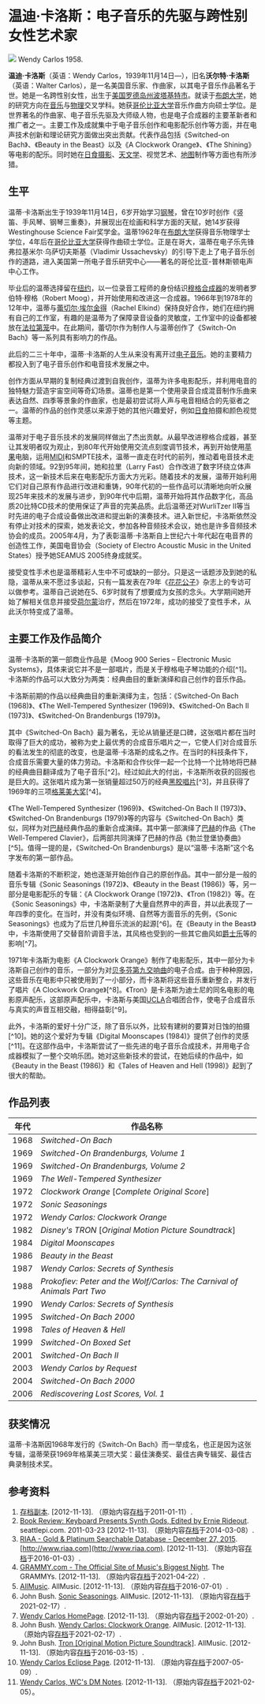 # 温迪·卡洛斯：电子音乐的先驱与跨性别女性艺术家

![](//upload.wikimedia.org/wikipedia/commons/thumb/9/97/Wendy_Carlos_HS_Project.jpeg/300px-Wendy_Carlos_HS_Project.jpeg)
Wendy Carlos 1958.

**温迪·卡洛斯**（英语：Wendy Carlos，1939年11月14日—），旧名**沃尔特·卡洛斯**（英语：Walter Carlos），是一名美国音乐家、作曲家，以其电子音乐作品著名于世。她是一名跨性别女性，出生于[美国](https://zh.wikipedia.org/wiki/%E7%BE%8E%E5%9B%BD "美国")[罗德岛州](https://zh.wikipedia.org/wiki/%E7%BD%97%E5%BE%B7%E5%B2%9B%E5%B7%9E "罗德岛州")[波塔基特市](https://w.index.php?title=%E6%B3%A2%E5%A1%94%E5%9F%BA%E7%89%B9%E5%B8%82&action=edit&redlink=1 "波塔基特市（页面不存在）")。就读于[布朗大学](https://zh.wikipedia.org/wiki/%E5%B8%83%E6%9C%97%E5%A4%A7%E5%AD%A6 "布朗大学")，她的研究方向在[音乐](https://zh.wikipedia.org/wiki/%E9%9F%B3%E4%B9%90 "音乐")与[物理](https://zh.wikipedia.org/wiki/%E7%89%A9%E7%90%86 "物理")交叉学科。她获[哥伦比亚大学](https://zh.wikipedia.org/wiki/%E5%93%A5%E4%BC%A6%E6%AF%94%E4%BA%9A%E5%A4%A7%E5%AD%A6 "哥伦比亚大学")音乐作曲方向硕士学位。是世界著名的作曲家、电子音乐先驱及大师级人物，也是电子合成器的主要革新者和推广者之一。主要工作及成就集中于电子音乐创作和电影配乐创作等方面，并在电声技术创新和理论研究方面做出突出贡献。代表作品包括《Switched-on Bach》、《Beauty in the Beast》以及《A Clockwork Orange》、《The Shining》等电影的配乐。同时她在[日食](https://zh.wikipedia.org/wiki/%E6%97%A5%E9%A3%9F "日食")[摄影](https://zh.wikipedia.org/wiki/%E6%91%84%E5%BD%B1 "摄影")、[天文学](https://zh.wikipedia.org/wiki/%E5%A4%A9%E6%96%87%E5%AD%A6 "天文学")、视觉艺术、[地图](https://zh.wikipedia.org/wiki/%E5%9C%B0%E5%9B%BE "地图")制作等方面也有所涉猎。

## 生平

温蒂·卡洛斯出生于1939年11月14日，6岁开始学习[钢琴](https://zh.wikipedia.org/wiki/%E9%92%A2%E7%90%B4 "钢琴")，曾在10岁时创作《竖笛、手风琴、钢琴三重奏》，并展现出在绘画和科学方面的天赋，她14岁获得Westinghouse Science Fair奖学金。温蒂1962年在[布朗大学](https://zh.wikipedia.org/wiki/%E5%B8%83%E6%9C%97%E5%A4%A7%E5%AD%A6 "布朗大学")获得音乐物理学士学位，4年后在[哥伦比亚大学](https://zh.wikipedia.org/wiki/%E5%93%A5%E4%BC%A6%E6%AF%94%E4%BA%9A%E5%A4%A7%E5%AD%A6 "哥伦比亚大学")获得作曲硕士学位。正是在哥大，温蒂在电子乐先锋弗拉基米尔·乌萨切夫斯基（Vladimir Ussachevsky）的引导下走上了电子音乐创作的道路，进入美国第一所电子音乐研究中心——著名的哥伦比亚-普林斯顿电声中心工作。

毕业后的温蒂选择留在[纽约](https://zh.wikipedia.org/wiki/%E7%BA%BD%E7%BA%A6 "纽约")，以一位录音工程师的身份结识[穆格合成器](https://wikipedia.org/wiki/%E7%A9%86%E6%A0%BC%E5%90%88%E6%88%90%E5%99%A8)的发明者罗伯特·穆格（Robert Moog），并开始使用和改进这一合成器。1966年到1978年的12年中，温蒂与[蕾切尔·埃尔金得](https://wikipedia.org/wiki/%E8%95%BE%E5%88%87%E5%B0%94%C2%B7%E5%9F%83%E5%B0%94%E9%87%91%E5%BE%97)（Rachel Elkind）保持良好合作，她们在纽约拥有自己的工作室，有趣的是温蒂为了保障录音设备的灵敏度，工作室中的设备都被放在[法拉第笼](https://zh.wikipedia.org/wiki/%E6%B3%95%E6%8B%89%E7%AC%AC%E7%AC%BC "法拉第笼")中。在此期间，蕾切尔作为制作人与温蒂创作了《Switch-On Bach》等一系列具有影响力的作品。

此后的二三十年中，温蒂·卡洛斯的人生从来没有离开过[电子音乐](https://zh.wikipedia.org/wiki/%E7%94%B5%E5%AD%90%E9%9F%B3%E4%B9%90 "电子音乐")。她的主要精力都投入到了电子音乐创作和电音技术发展之中。

创作方面从早期的复制经典过渡到自我创作，温蒂为许多电影配乐，并利用电音的独特魅力营造宇宙空间等奇幻场景。温蒂也是第一个使用录音合成混音制作乐曲来表达自然、四季等景象的作曲家，也是最初尝试将人声与电音相结合的先驱者之一。温蒂的作品的创作灵感以来源于她的其他兴趣爱好，例如[日食](https://zh.wikipedia.org/wiki/%E6%97%A5%E9%A3%9F "日食")拍摄和颜色视觉等主题。

温蒂对于电子音乐技术的发展同样做出了杰出贡献。从最早改进穆格合成器，甚至让其发明者叹为观止，到80年代开始使用交流点刻度调节技术，再到开始使用[苹果](https://zh.wikipedia.org/wiki/%E8%8B%B9%E6%9E%9C%E5%85%AC%E5%8F%B8 "苹果公司")电脑，运用[MIDI](https://zh.wikipedia.org/wiki/MIDI "MIDI")和SMPTE技术，温蒂一直走在时代的前列，推动着电音技术走向新的领域。92到95年间，她和拉里（Larry Fast）合作改进了数字环绕立体声技术，这一新技术后来在电影配乐方面大方光彩。随着技术的发展，温蒂开始利用它们对自己原有作品进行改进和重铸，90年代初的一些作品可以清晰地向听众展现25年来技术的发展与进步，到90年代中后期，温蒂开始将其作品数字化，高品质20比特CD技术的使用保证了声音的完美品质。此后温蒂还对WurliTzer II等当时先进的电子合成设备做出改进和提出新的演奏技术。进入新世纪，卡洛斯依然没有停止对技术的探索，她发表论文，参加各种音频技术会议，她也是许多音频技术协会的成员。2005年4月，为了表彰温蒂·卡洛斯自上世纪六十年代起在电音界的创造性工作，美国电音协会（Society of Electro Acoustic Music in the United States）授予她SEAMUS 2005终身成就奖。

接受变性手术也是温蒂精彩人生中不可或缺的一部分。只是这一话题涉及到她的私隐，温蒂从来不愿过多谈起，只有一篇发表在79年《[花花公子](https://zh.wikipedia.org/wiki/%E8%8A%B1%E8%8A%B1%E5%85%AC%E5%AD%90 "花花公子")》杂志上的专访可以做参考。温蒂自己说她在5、6岁时就有了想要成为女孩的念头。大学期间她开始了解相关信息并接受[荷尔蒙](https://zh.wikipedia.org/wiki/%E8%8D%B7%E5%B0%94%E8%92%99 "荷尔蒙")治疗，然后在1972年，成功的接受了变性手术，从此沃尔特变成了温蒂。

## 主要工作及作品简介

温蒂·卡洛斯的第一部商业作品是《Moog 900 Series – Electronic Music Systems》，具体来说它并不是一部唱片，而是关于穆格电子琴功能的介绍[^1]。卡洛斯的作品可以大致分为两类：经典曲目的重新演绎和自己创作的音乐作品。

卡洛斯前期的作品以经典曲目的重新演绎为主，包括：《Switched-On Bach (1968)》、《The Well-Tempered Synthesizer (1969)》、《Switched-On Bach II (1973)》、《Switched-On Brandenburgs (1979)》。

其中《Switched-On Bach》最为著名，无论从销量还是口碑，这张唱片都在当时取得了巨大的成功，被称为史上最优秀的合成音乐唱片之一，它使人们对合成音乐的看法发生的彻底的改变，也是温蒂·卡洛斯的成名之作。在当时的科技条件下，合成音乐需要大量的体力劳动。卡洛斯和合作伙伴一起一个比特一个比特地将巴赫的经典曲目翻译成为了电子音乐[^2]。经过如此大的付出，卡洛斯所收获的回报也是巨大的。这张唱片成为第一张销量超过50万的经典[黑胶唱片](https://zh.wikipedia.org/wiki/%E9%BB%91%E8%83%B6%E5%94%B1%E7%89%87 "黑胶唱片")[^3]，并且获得了1969年的三项[格莱美大奖](https://zh.wikipedia.org/wiki/%E8%91%9B%E8%8E%B1%E7%BE%8E%E5%A5%96 "葛莱美奖")[^4]。

《The Well-Tempered Synthesizer (1969)》、《Switched-On Bach II (1973)》、《Switched-On Brandenburgs (1979)》等的内容与《Switched-On Bach》类似，同样为对[巴赫](https://zh.wikipedia.org/wiki/%E7%BA%A6%E7%BF%B0%C2%B7%E5%A1%9E%E5%B7%B4%E6%96%AF%E8%92%82%E5%AE%89%C2%B7%E5%B7%B4%E8%B5%AB "约翰·塞巴斯蒂安·巴赫")经典作品的重新合成演绎。其中第一部演绎了[巴赫](https://zh.wikipedia.org/wiki/%E7%BA%A6%E7%BF%B0%C2%B7%E5%A1%9E%E5%B7%B4%E6%96%AF%E8%92%82%E5%AE%89%C2%B7%E5%B7%B4%E8%B5%AB "约翰·塞巴斯蒂安·巴赫")的作品《The Well-Tempered Clavier》，后两部共同演绎了巴赫的作品《勃兰登堡协奏曲》[^5]。值得一提的是，《Switched-On Brandenburgs》是以“温蒂·卡洛斯”这个名字发布的第一部作品。

随着卡洛斯的不断积淀，她也逐渐开始创作自己的原创作品。其中一部分是一般的音乐专辑《Sonic Seasonings (1972)》、《Beauty in the Beast (1986)》等，另一部分是电影配乐的专辑：《A Clockwork Orange (1972)》、《Tron (1982)》等。在《Sonic Seasonings》中，卡洛斯录制了大量自然界中的声音，并以此表现了一年四季的变化。在当时，并没有类似环境、自然等方面音乐的先例，《Sonic Seasonings》也成为了后世几种音乐流派的起源[^6]。在《Beauty in the Beast》中，卡洛斯使用了交替音阶调音手法，其风格也受到的一些其它曲风如[爵士乐](https://zh.wikipedia.org/wiki/%E7%88%B5%E5%A3%AB%E4%B9%90 "爵士乐")等的影响[^7]。

1971年卡洛斯为电影《A Clockwork Orange》制作了电影配乐，其中一部分为卡洛斯自己创作的音乐，一部分为对[贝多芬第九交响曲](https://zh.wikipedia.org/wiki/%E7%AC%AC9%E5%8F%B7%E4%BA%A4%E5%93%8D%E6%9B%B2_\(%E8%B4%9D%E5%A4%9A%E8%8A%AC\) "第9号交响曲 (贝多芬)")的电子合成。由于种种原因，这些音乐在电影中只被使用到了一小部分，而卡洛斯将这些音乐重新整合，并发行了唱片《A Clockwork Orange》[^8]。《Tron》是卡洛斯为迪士尼的同名电影的电影原声配乐，这部原声配乐中，卡洛斯与美国[UCLA](https://zh.wikipedia.org/wiki/%E5%8A%A0%E5%B7%9E%E5%A4%A7%E5%AD%A6%E6%B4%9B%E6%9D%89%E7%9F%B6%E5%88%86%E6%A0%A1 "加州大学洛杉矶分校")合唱团合作，使电子合成音乐与真实的声音互相交融，相得益彰[^9]。

此外，卡洛斯的爱好十分广泛，除了音乐以外，比较有建树的要算对日蚀的拍摄[^10]。她的这个爱好为专辑《Digital Moonscapes (1984)》提供了创作的灵感[^11]。在这部作品中，卡洛斯尝试了一些先进的电子音乐合成技术，并用电子合成器模拟了一整个交响乐团。她对这些新技术的尝试，在她后续的作品中，如《Beauty in the Beast (1986)》和《Tales of Heaven and Hell (1998)》起到了很大的帮助。

## 作品列表

| 年代  | 作品名称                                      |
| ----- | ----------------------------------------- |
| 1968  | *Switched-On Bach*                       |
| 1969  | *Switched-On Brandenburgs, Volume 1*    |
| 1969  | *Switched-On Brandenburgs, Volume 2*    |
| 1969  | *The Well-Tempered Synthesizer*         |
| 1972  | *Clockwork Orange* [_Complete Original Score_] |
| 1972  | *Sonic Seasonings*                       |
| 1972  | *Wendy Carlos: Clockwork Orange*        |
| 1982  | *Disney's TRON* [_Original Motion Picture Soundtrack_] |
| 1984  | *Digital Moonscapes*                    |
| 1986  | *Beauty in the Beast*                   |
| 1987  | *Wendy Carlos: Secrets of Synthesis*    |
| 1988  | *Prokofiev: Peter and the Wolf/Carlos: The Carnival of Animals Part Two*  |
| 1990  | *Wendy Carlos: Secrets of Synthesis*    |
| 1995  | *Switched-On Bach 2000*                 |
| 1998  | *Tales of Heaven & Hell*                 |
| 1999  | *Switched-On Boxed Set*                  |
| 2001  | *Switched-On Bach II*                    |
| 2003  | *Wendy Carlos by Request*                |
| 2004  | *Switched-On Bach 2000*                  |
| 2006  | *Rediscovering Lost Scores, Vol. 1*     |

## 获奖情况

温蒂·卡洛斯因1968年发行的《Switch-On Bach》而一举成名，也正是因为这张专辑，温蒂荣获1969年格莱美三项大奖：最佳演奏奖、最佳古典专辑奖、最佳古典录制技术奖。

## 参考资料

1. [存档副本](http://www.discogs.com/Walter-Carlos-Moog-900-Series-Electronic-Music-Systems/release/1820482). \[2012-11-13\]. （原始内容[存档](https://web.archive.org/web/20110111084833/http://www.discogs.com/Walter-Carlos-Moog-900-Series-Electronic-Music-Systems/release/1820482)于2011-01-11）.
2. [Book Review: Keyboard Presents Synth Gods, Edited by Ernie Rideout](http://www.seattlepi.com/lifestyle/blogcritics/article/Book-Review-Keyboard-Presents-Synth-Gods-Edited-1306589.php). seattlepi.com. 2011-03-23 \[2012-11-13\]. （原始内容[存档](https://web.archive.org/web/20140308220438/http://www.seattlepi.com/lifestyle/blogcritics/article/Book-Review-Keyboard-Presents-Synth-Gods-Edited-1306589.php)于2014-03-08）.
3. [RIAA - Gold & Platinum Searchable Database - December 27, 2015](http://www.riaa.com/goldandplatinumdata.php?content_selector=gold-platinum-searchable-database). [http://www.riaa.com](http://www.riaa.com). \[2012-11-13\]. （原始内容[存档](https://web.archive.org/web/20160103185214/http://www.riaa.com/goldandplatinumdata.php?content_selector=gold-platinum-searchable-database)于2016-01-03）.
4. [GRAMMY.com - The Official Site of Music's Biggest Night](http://grammy.com/). The GRAMMYs. \[2012-11-13\]. （原始内容[存档](https://web.archive.org/web/20210422033710/https://www.grammy.com/)于2021-04-22）.
5. [AllMusic](http://www.allmusic.com/). AllMusic. \[2012-11-13\]. （原始内容[存档](https://web.archive.org/web/20160701181947/http://www.allmusic.com/)于2016-07-01）.
6. John Bush. [Sonic Seasonings](http://www.allmusic.com/album/sonic-seasonings-mw0000045248). AllMusic. \[2012-11-13\]. （原始内容[存档](https://web.archive.org/web/20210217132859/https://www.allmusic.com/album/sonic-seasonings-mw0000045248)于2021-02-17）.
7. [Wendy Carlos HomePage](http://www.wendycarlos.com). \[2012-11-13\]. （原始内容[存档](https://web.archive.org/web/20020120142627/http://wendycarlos.com/)于2002-01-20）.
8. John Bush. [Wendy Carlos: Clockwork Orange](http://www.allmusic.com/album/wendy-carlos-clockwork-orange-mw0000046193). AllMusic. \[2012-11-13\]. （原始内容[存档](https://web.archive.org/web/20210217132854/https://www.allmusic.com/album/wendy-carlos-clockwork-orange-mw0000046193)于2021-02-17）.
9. John Bush. [Tron \[Original Motion Picture Soundtrack\]](http://www.allmusic.com/album/disneys-tron-original-motion-picture-soundtrack-mw0000657932). AllMusic. \[2012-11-13\]. （原始内容[存档](https://web.archive.org/web/20160315192645/http://www.allmusic.com/album/disneys-tron-original-motion-picture-soundtrack-mw0000657932)于2016-03-15）.
10. [Wendy Carlos Eclipse Page](http://www.wendycarlos.com/eclipse.html). \[2012-11-13\]. （原始内容[存档](https://web.archive.org/web/20070509143924/http://www.wendycarlos.com/eclipse.html)于2007-05-09）.
11. [Wendy Carlos, WC's DM Notes](http://www.wendycarlos.com/+dmci.html). \[2012-11-13\]. （原始内容[存档](https://web.archive.org/web/20210205044506/http://www.wendycarlos.com/+dmci.html)于2021-02-05）。
<!-- tcd_original_link https://zh.wikipedia.org/zh-cn/%E6%B8%A9%E8%92%82%C2%B7%E5%8D%A1%E6%B4%9B%E6%96%AF -->
